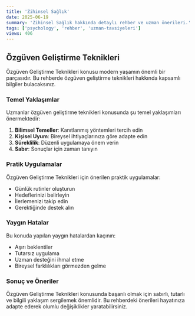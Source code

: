 ```yaml
---
title: 'Zihinsel Sağlık'
date: 2025-06-19
summary: 'Zihinsel Sağlık hakkında detaylı rehber ve uzman önerileri.'
tags: ['psychology', 'rehber', 'uzman-tavsiyeleri']
views: 406
---
```


## Özgüven Geliştirme Teknikleri

Özgüven Geliştirme Teknikleri konusu modern yaşamın önemli bir parçasıdır. Bu rehberde özgüven geliştirme teknikleri hakkında kapsamlı bilgiler bulacaksınız.

### Temel Yaklaşımlar

Uzmanlar özgüven geliştirme teknikleri konusunda şu temel yaklaşımları önermektedir:

1. **Bilimsel Temeller**: Kanıtlanmış yöntemleri tercih edin
2. **Kişisel Uyum**: Bireysel ihtiyaçlarınıza göre adapte edin
3. **Süreklilik**: Düzenli uygulamaya önem verin
4. **Sabır**: Sonuçlar için zaman tanıyın

### Pratik Uygulamalar

Özgüven Geliştirme Teknikleri için önerilen praktik uygulamalar:

- Günlük rutinler oluşturun
- Hedeflerinizi belirleyin
- İlerlemenizi takip edin
- Gerektiğinde destek alın

### Yaygın Hatalar

Bu konuda yapılan yaygın hatalardan kaçının:

- Aşırı beklentiler
- Tutarsız uygulama
- Uzman desteğini ihmal etme
- Bireysel farklılıkları görmezden gelme

### Sonuç ve Öneriler

Özgüven Geliştirme Teknikleri konusunda başarılı olmak için sabırlı, tutarlı ve bilgili yaklaşım sergilemek önemlidir. Bu rehberdeki önerileri hayatınıza adapte ederek olumlu değişiklikler yaratabilirsiniz.